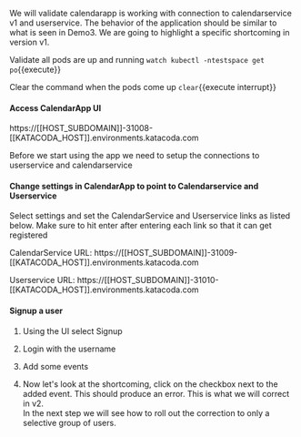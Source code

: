 

We will validate calendarapp is working with connection to calendarservice v1 and userservice. 
The behavior of the application should be similar to what is seen in Demo3. 
We are going to highlight a specific shortcoming in version v1. 

Validate all pods are up and running
`watch kubectl -ntestspace get po`{{execute}}

Clear the command when the pods come up
`clear`{{execute interrupt}}

#### Access CalendarApp UI

https://[[HOST_SUBDOMAIN]]-31008-[[KATACODA_HOST]].environments.katacoda.com

Before we start using the app we need to setup the connections to userservice and calendarservice

#### Change settings in CalendarApp to point to Calendarservice and Userservice
Select settings and set the CalendarService and Userservice links as listed below. 
Make sure to hit enter after entering each link so that it can get registered

CalendarService URL: https://[[HOST_SUBDOMAIN]]-31009-[[KATACODA_HOST]].environments.katacoda.com

Userservice URL: https://[[HOST_SUBDOMAIN]]-31010-[[KATACODA_HOST]].environments.katacoda.com

#### Signup a user
1. Using the UI select Signup 

2. Login with the username 

3. Add some events

4. Now let's look at the shortcoming, click on the checkbox next to the added event. 
    This should produce an error. This is what we will correct in v2.  
    In the next step we will see how to roll out the correction to only a selective group of users. 